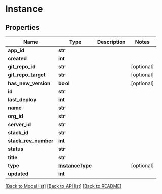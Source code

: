 # Instance

## Properties
Name | Type | Description | Notes
------------ | ------------- | ------------- | -------------
**app_id** | **str** |  | 
**created** | **int** |  | 
**git_repo_id** | **str** |  | [optional] 
**git_repo_target** | **str** |  | [optional] 
**has_new_version** | **bool** |  | [optional] 
**id** | **str** |  | 
**last_deploy** | **int** |  | 
**name** | **str** |  | 
**org_id** | **str** |  | 
**server_id** | **str** |  | 
**stack_id** | **str** |  | 
**stack_rev_number** | **int** |  | 
**status** | **str** |  | 
**title** | **str** |  | 
**type** | [**InstanceType**](InstanceType.md) |  | [optional] 
**updated** | **int** |  | 

[[Back to Model list]](../README.md#documentation-for-models) [[Back to API list]](../README.md#documentation-for-api-endpoints) [[Back to README]](../README.md)


